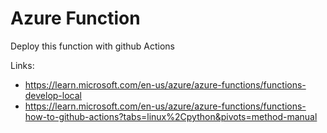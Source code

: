 # Azure Function

Deploy this function with github Actions

Links:
- https://learn.microsoft.com/en-us/azure/azure-functions/functions-develop-local
- https://learn.microsoft.com/en-us/azure/azure-functions/functions-how-to-github-actions?tabs=linux%2Cpython&pivots=method-manual
